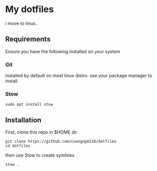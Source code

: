 # My dotfiles

i move to linux.

## Requirements

Ensure you have the following installed on your system

### Git

installed by default on most linux distro. use your package manager to install

### Stow

```
sudo apt install stow
```

## Installation

First, clone this repo in $HOME dir

```
git clone https://github.com/cuongnpm116/dotfiles
cd dotfiles
```

then use Stow to create symlinks

```
stow .
```

